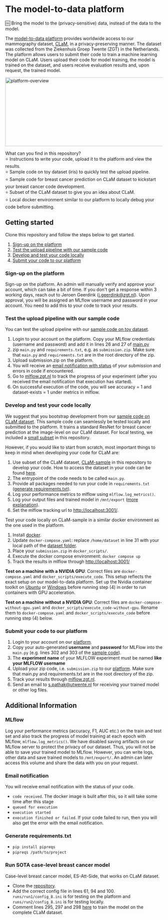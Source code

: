 # The model-to-data platform

🆒 Bring the model to the (privacy-sensitive) data, instead of the data to the model.


The [model-to-data platform](https://fe.zgt.nl) provides worldwide access to our mammography dataset, [CLaM](./dataset.md), in a privacy-preserving manner. The dataset was collected from the Ziekenhuis Groep Twente (ZGT) in the Netherlands. The platform allows users to submit their code to train a machine learning model on CLaM. Users upload their code for model training, the model is trained on the dataset, and users receive evaluation results and, upon request, the trained model.

<img src="data-access-platform.png" alt="platform-overview" style="height: 220px; width:800px;"/>

What can you find in this repository? <br/>
:star: Instructions to write your code, upload it to the platform and view the results. <br/>
:star: Sample code on toy dataset (iris) to quickly test the upload pipeline. <br/>
:star: Sample code for breast cancer prediction on CLaM dataset to kickstart your breast cancer code development. <br/>
:star: Subset of the CLaM dataset to give you an idea about CLaM. <br/>
:star: Local docker environment similar to our platform to locally debug your code before submitting. <br/>

## Getting started
Clone this repository and follow the steps below to get started.
1. [Sign-up on the platform](#sign-up-on-the-platform)
2. [Test the upload pipeline with our sample code](#test-the-upload-pipeline-with-our-sample-code)
3. [Develop and test your code locally](#develop-and-test-your-code-locally)
4. [Submit your code to our platform](#submit-your-code-to-our-platform)

### Sign-up on the platform
Sign-up on the platform. An admin will manually verify and approve your account, which can take a bit of time. If you don't get a response within 3 working days, reach out to Jeroen Geerdink ([j.geerdink@zgt.nl](j.geerdink@zgt.nl)). Upon approval, you will be assigned an MLflow username and password in your account. You need to add this to your code to track your results.

### Test the upload pipeline with our sample code
You can test the upload pipeline with our [sample code on toy dataset](./sample_code/toy-dataset).
1. Login to your account on the platform. Copy your MLflow credentials (username and password) and add it in lines 26 and 27 of [main.py](./sample_code/toy-dataset/main.py)
2. zip ```main.py``` and ```requirements.txt```, e.g. as ```submission.zip```. Make sure that ```main.py``` and ```requirements.txt``` are in the root directory of the zip.
3. Upload submission.zip on the platform.
4. You will receive an [email notification with status](#email-notification) of your submission and errors in code if encountered.
5. Go to [mlflow.zgt.nl](mlflow.zgt.nl) to track the progress of your experiment (after you received the email notification that execution has started).
6. On successful execution of the code, you will see accuracy = 1 and dataset-exists = 1 under metrics in mlflow.

### Develop and test your code locally
We suggest that you bootstrap development from our [sample code on CLaM dataset](./sample_code/clam-dataset). This sample code can seamlessly be tested locally and submitted to the platform. It trains a standard ResNet for breast cancer prediction at the image-level on our CLaM dataset. For local testing, we included a [small subset](./dataset) in this repository. 

However, if you would like to start from scratch, most important things to keep in mind when developing your code for CLaM are:
1. Use subset of the CLaM dataset, [CLaM-sample](./dataset) in this repository to develop your code. How to access the dataset in your code can be found [here](./dataset.md). 
3. The entrypoint of the code needs to be called ```main.py```.
4. Provide all packages needed to run your code in ```requirements.txt``` ([generate requirements.txt](#generate-requirementstxt)). 
5. Log your performance metrics to mlflow using ```mlflow.log_metrics()```.
6. Log your output files and trained model in ```/mnt/export``` ([more explanation](#mlflow)). 
7. Set the mlflow tracking url to [http://localhost:3001/](http://localhost:3001/).


Test your code locally on CLaM-sample in a similar docker environment as the one used in the platform.
1. Install [docker](./setup-docker.md).
2. Update ```docker-compose.yaml```: replace ```/home/dataset``` in line 31 with your local path of the [dataset folder](./dataset).
3. Place your ```submission.zip``` in ```docker_scripts/```.
4. Execute the docker compose environment: ```docker compose up```
5. Track the results in mlflow through [http://localhost:3001/](http://localhost:3001/)

**Test on a machine with a NVIDIA GPU**: Correct files are ```docker-compose.yaml``` and ```docker_scripts/execute_code```. This setup reflects the exact setup on our model-to-data platform. Set up the Nvidia container toolkit on [Ubuntu](https://docs.nvidia.com/datacenter/cloud-native/container-toolkit/latest/install-guide.html#installation) or [Windows](https://developer.nvidia.com/cuda/wsl) before running step (4) in order to run containers with GPU acceleration. <br/>

**Test on a machine without a NVIDIA GPU**: Correct files are ```docker-compose-without-gpu.yaml``` and ```docker_scripts/execute_code-without-gpu```. Rename them to ```docker-compose.yaml``` and ```docker_scripts/execute_code``` before running step (4) below. <br/>

### Submit your code to our platform
1. Login to your account on our [platform](https://fe.zgt.nl). 
2. Copy your auto-generated **username** and **password** for MLFlow into the ```main.py``` (e.g. lines 302 and 303 of the [sample code](./sample_code/clam-dataset/main.py)).
3. The **experiment name** of your MLFLOW experiment must be named **like your MLFLOW username**  
4. Upload your zip code, i.e. ```submission.zip``` to our [platform](https://fe.zgt.nl). Make sure that main.py and requirements.txt are in the root directory of the zip.
5. Track your results through [mlflow.zgt.nl](https://mlflow.zgt.nl).
6. Send an email to [s.pathak@utwente.nl](s.pathak@utwente.nl) for receiving your trained model or other log files.

## Additional Information

### MLflow
Log your performance metrics (accuracy, F1, AUC etc.) on the train and test set and also track the progress of model training at each epoch with MLflow, ```mlflow.log_metrics()```. We have disabled saving artifacts on our MLflow server to protect the privacy of our dataset. Thus, you will not be able to save your trained model to MLflow. However, you can write logs, other data and save trained models to ```/mnt/export/```. An admin can later access this volume and share the data with you on your request.

### Email notification
You will receive email notification with the status of your code. 
- ```code received```. The docker image is bulit after this, so it will take some time after this stage
- ```queued for execution```
- ```execution started```
- ```execution finished or failed```. If your code failed to run, then you will also get the error with the email notification.

### Generate requirements.txt

- ```pip install pipreqs```
- ```pipreqs /path/to/project```

### Run SOTA case-level breast cancer model

Case-level breast cancer model, ES-Att-Side, that works on CLaM dataset. 
- Clone the [repository](https://github.com/ShreyasiPathak/case-level-breast-cancer-data-access).
- Add the correct config file in lines 61, 94 and 100. ```runs/run1/config_8.ini``` is for testing on the platform and ```runs/run2/config_8.ini``` is for testing locally.
- Comment lines 295, 297 and 298 [here](https://github.com/ShreyasiPathak/case-level-breast-cancer-data-access/blob/main/setup/read_input_file.py) to train the model on the complete CLaM dataset.
